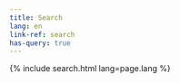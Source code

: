 ```yaml
---
title: Search
lang: en
link-ref: search
has-query: true
---
```


{% include search.html lang=page.lang %}